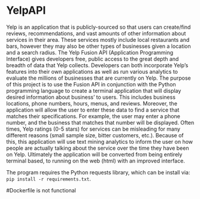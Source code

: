 # YelpAPI

Yelp is an application that is publicly-sourced so that users can create/find reviews, recommendations, and vast amounts of other information about services in their area. These services mostly include local restaurants and bars, however they may also be other types of businesses given a location and a search radius. The Yelp Fusion API (Application Programming Interface) gives developers free, public access to the great depth and breadth of data that Yelp collects. Developers can both incorporate Yelp’s features into their own applications as well as run various analytics to evaluate the millions of businesses that are currently on Yelp. The purpose of this project is to use the Fusion API in conjunction with the Python programming language to create a terminal application that will display desired information about business’ to users. This includes business locations, phone numbers, hours, menus, and reviews. Moreover, the application will allow the user to enter these data to find a service that matches their specifications. For example, the user may enter a phone number, and the business that matches that number will be displayed. Often times, Yelp ratings (0-5 stars) for services can be misleading for many different reasons (small sample size, bitter customers, etc.). Because of this, this application will use text mining analytics to inform the user on how people are actually talking about the service over the time they have been on Yelp. Ultimately the application will be converted from being entirely terminal based, to running on the web (html) with an improved interface.

The program requires the Python requests library, which can be install via:
`pip install -r requirements.txt`.

#Dockerfile is not functional
